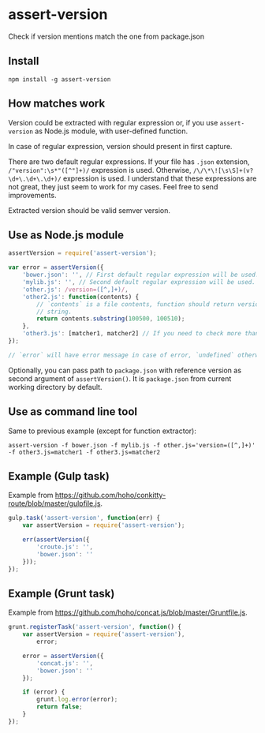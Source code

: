 # assert-version

Check if version mentions match the one from package.json


## Install

`npm install -g assert-version`


## How matches work

Version could be extracted with regular expression or, if you use
`assert-version` as Node.js module, with user-defined function.

In case of regular expression, version should present in first capture.

There are two default regular expressions. If your file has `.json` extension,
`/"version":\s*"([^"]+)/` expression is used. Otherwise,
`/\/\*\![\s\S]+(v?\d+\.\d+\.\d+)/` expression is used. I understand that these
expressions are not great, they just seem to work for my cases. Feel free to
send improvements.

Extracted version should be valid semver version.


## Use as Node.js module

```js
assertVersion = require('assert-version');

var error = assertVersion({
    'bower.json': '', // First default regular expression will be used.
    'mylib.js': '', // Second default regular expression will be used.
    'other.js': /version=([^,]+)/,
    'other2.js': function(contents) {
        // `contents` is a file contents, function should return version as
        // string.
        return contents.substring(100500, 100510);
    },
    'other3.js': [matcher1, matcher2] // If you need to check more than one place in file.
});

// `error` will have error message in case of error, `undefined` otherwise.
```

Optionally, you can pass path to `package.json` with reference version as
second argument of `assertVersion()`. It is `package.json` from current
working directory by default.


## Use as command line tool

Same to previous example (except for function extractor):

```
assert-version -f bower.json -f mylib.js -f other.js='version=([^,]+)' -f other3.js=matcher1 -f other3.js=matcher2
```


## Example (Gulp task)

Example from https://github.com/hoho/conkitty-route/blob/master/gulpfile.js.

```js
gulp.task('assert-version', function(err) {
    var assertVersion = require('assert-version');

    err(assertVersion({
        'croute.js': '',
        'bower.json': ''
    }));
});

```


## Example (Grunt task)

Example from https://github.com/hoho/concat.js/blob/master/Gruntfile.js.

```js
grunt.registerTask('assert-version', function() {
    var assertVersion = require('assert-version'),
        error;

    error = assertVersion({
        'concat.js': '',
        'bower.json': ''
    });

    if (error) {
        grunt.log.error(error);
        return false;
    }
});
```
